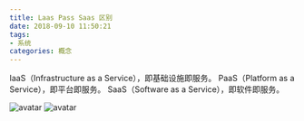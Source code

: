 ```yaml
---
title: Laas Pass Saas 区别
date: 2018-09-10 11:50:21
tags:
- 系统
categories: 概念
---
```

IaaS（Infrastructure as a Service），即基础设施即服务。
PaaS（Platform as a Service），即平台即服务。
SaaS（Software as a Service），即软件即服务。
<!-- more -->

![avatar](../../../../image/pizzalaaspasssaas.jpg)
![avatar](../../../../image/systemlaaspasssaas.jpg)
